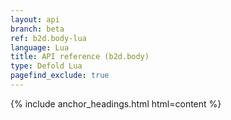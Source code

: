 ```yaml
---
layout: api
branch: beta
ref: b2d.body-lua
language: Lua
title: API reference (b2d.body)
type: Defold Lua
pagefind_exclude: true
---
```

{% include anchor_headings.html html=content %}